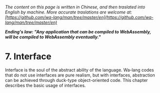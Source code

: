 *The content on this page is written in Chinese, and then traslated into English by machine. More accurate traslations are welcome at: [https://github.com/wa-lang/man/tree/master/en](https://github.com/wa-lang/man/tree/master/en)*

***Ending's law: "Any application that can be compiled to WebAssembly, will be compiled to WebAssembly eventually."***

# 7. Interface

Interface is the soul of the abstract ability of the language. Wa-lang codes that do not use interfaces are pure realism, but with interfaces, abstraction can be achieved through duck-type object-oriented code. This chapter describes the basic usage of interfaces.
